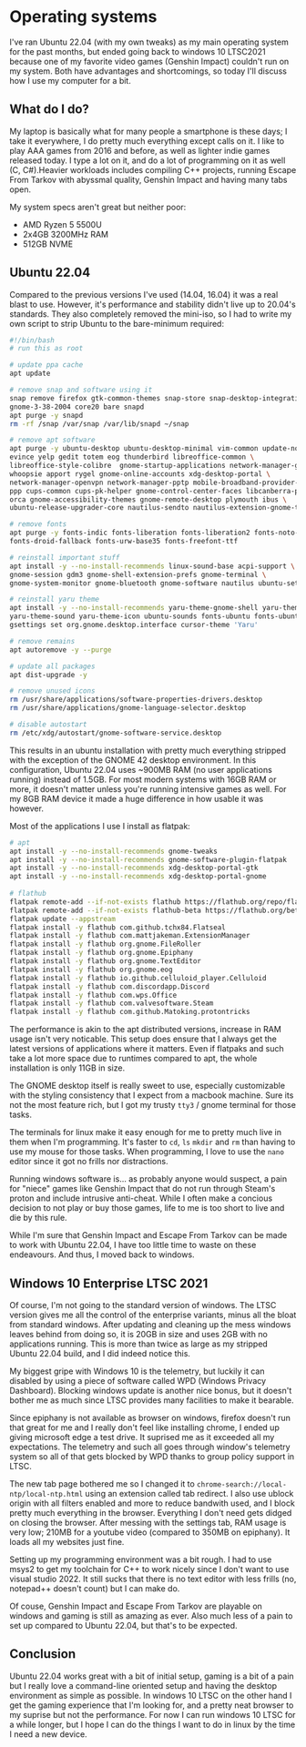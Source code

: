 # Operating systems

I've ran Ubuntu 22.04 (with my own tweaks) as my main operating system for the
past months, but ended going back to windows 10 LTSC2021 because one of my
favorite video games (Genshin Impact) couldn't run on my system. Both have
advantages and shortcomings, so today I'll discuss how I use my computer for
a bit.

## What do I do?

My laptop is basically what for many people a smartphone is these days; I take
it everywhere, I do pretty much everything except calls on it. I like to play
AAA games from 2016 and before, as well as lighter indie games released today.
I type a lot on it, and do a lot of programming on it as well (C, C#).Heavier
workloads includes compiling C++ projects, running Escape From Tarkov with
abyssmal quality, Genshin Impact and having many tabs open.

My system specs aren't great but neither poor:

- AMD Ryzen 5 5500U
- 2x4GB 3200MHz RAM
- 512GB NVME

## Ubuntu 22.04

Compared to the previous versions I've used (14.04, 16.04) it was a real blast
to use. However, it's performance and stability didn't live up to 20.04's
standards. They also completely removed the mini-iso, so I had to write my own
script to strip Ubuntu to the bare-minimum required:

```bash
#!/bin/bash
# run this as root

# update ppa cache
apt update

# remove snap and software using it
snap remove firefox gtk-common-themes snap-store snap-desktop-integration \
gnome-3-38-2004 core20 bare snapd
apt purge -y snapd
rm -rf /snap /var/snap /var/lib/snapd ~/snap

# remove apt software
apt purge -y ubuntu-desktop ubuntu-desktop-minimal vim-common update-notifier \
evince yelp gedit totem eog thunderbird libreoffice-common \
libreoffice-style-colibre  gnome-startup-applications network-manager-gnome \
whoopsie apport rygel gnome-online-accounts xdg-desktop-portal \
network-manager-openvpn network-manager-pptp mobile-broadband-provider-info \
ppp cups-common cups-pk-helper gnome-control-center-faces libcanberra-pulse \
orca gnome-accessibility-themes gnome-remote-desktop plymouth ibus \
ubuntu-release-upgrader-core nautilus-sendto nautilus-extension-gnome-terminal

# remove fonts
apt purge -y fonts-indic fonts-liberation fonts-liberation2 fonts-noto-mono \
fonts-droid-fallback fonts-urw-base35 fonts-freefont-ttf

# reinstall important stuff
apt install -y --no-install-recommends linux-sound-base acpi-support \
gnome-session gdm3 gnome-shell-extension-prefs gnome-terminal \
gnome-system-monitor gnome-bluetooth gnome-software nautilus ubuntu-settings

# reinstall yaru theme
apt install -y --no-install-recommends yaru-theme-gnome-shell yaru-theme-gtk \
yaru-theme-sound yaru-theme-icon ubuntu-sounds fonts-ubuntu fonts-ubuntu-console
gsettings set org.gnome.desktop.interface cursor-theme 'Yaru'

# remove remains
apt autoremove -y --purge

# update all packages
apt dist-upgrade -y

# remove unused icons
rm /usr/share/applications/software-properties-drivers.desktop
rm /usr/share/applications/gnome-language-selector.desktop

# disable autostart
rm /etc/xdg/autostart/gnome-software-service.desktop
```

This results in an ubuntu installation with pretty much everything stripped
with the exception of the GNOME 42 desktop environment. In this configuration,
Ubuntu 22.04 uses ~900MB RAM (no user applications running) instead of 1.5GB.
For most modern systems with 16GB RAM or more, it doesn't matter unless you're
running intensive games as well. For my 8GB RAM device it made a huge
difference in how usable it was however.

Most of the applications I use I install as flatpak:

```bash
# apt
apt install -y --no-install-recommends gnome-tweaks
apt install -y --no-install-recommends gnome-software-plugin-flatpak
apt install -y --no-install-recommends xdg-desktop-portal-gtk
apt install -y --no-install-recommends xdg-desktop-portal-gnome
 
# flathub
flatpak remote-add --if-not-exists flathub https://flathub.org/repo/flathub.flatpakrepo
flatpak remote-add --if-not-exists flathub-beta https://flathub.org/beta-repo/flathub-beta.flatpakrepo
flatpak update --appstream
flatpak install -y flathub com.github.tchx84.Flatseal
flatpak install -y flathub com.mattjakeman.ExtensionManager
flatpak install -y flathub org.gnome.FileRoller
flatpak install -y flathub org.gnome.Epiphany
flatpak install -y flathub org.gnome.TextEditor
flatpak install -y flathub org.gnome.eog
flatpak install -y flathub io.github.celluloid_player.Celluloid
flatpak install -y flathub com.discordapp.Discord
flatpak install -y flathub com.wps.Office
flatpak install -y flathub com.valvesoftware.Steam
flatpak install -y flathub com.github.Matoking.protontricks
```

The performance is akin to the apt distributed versions, increase in RAM usage
isn't very noticable. This setup does ensure that I always get the latest
versions of applications where it matters. Even if flatpaks and such take a lot
more space due to runtimes compared to apt, the whole installation is only
11GB in size.

The GNOME desktop itself is really sweet to use, especially customizable
with the styling consistency that I expect from a macbook machine. Sure its not
the most feature rich, but I got my trusty `tty3` / gnome terminal for those
tasks.

The terminals for linux make it easy enough for me to pretty much live in them
when I'm programming. It's faster to `cd`, `ls` `mkdir` and `rm` than having to
use my mouse for those tasks. When programming, I love to use the `nano` editor
since it got no frills nor distractions.

Running windows software is... as probably anyone would suspect, a pain for
"niece" games like Genshin Impact that do not run through Steam's proton and
include intrusive anti-cheat. While I often make a concious decision to not
play or buy those games, life to me is too short to live and die by this rule.

While I'm sure that Genshin Impact and Escape From Tarkov can be made to work
with Ubuntu 22.04, I have too little time to waste on these endeavours. And
thus, I moved back to windows.

## Windows 10 Enterprise LTSC 2021

Of course, I'm not going to the standard version of windows. The LTSC version
gives me all the control of the enterprise variants, minus all the bloat from
standard windows. After updating and cleaning up the mess windows leaves
behind from doing so, it is 20GB in size and uses 2GB with no applications
running. This is more than twice as large as my stripped Ubuntu 22.04 build,
and I did indeed notice this.

My biggest gripe with Windows 10 is the telemetry, but luckily it can disabled
by using a piece of software called WPD (Windows Privacy Dashboard). Blocking
windows update is another nice bonus, but it doesn't bother me as much since
LTSC provides many facilities to make it bearable.

Since epiphany is not available as browser on windows, firefox doesn't run
that great for me and I really don't feel like installing chrome, I ended up
giving microsoft edge a test drive. It suprised me as it exceeded all my
expectations. The telemetry and such all goes through window's telemetry system
so all of that gets blocked by WPD thanks to group policy support in LTSC.

The new tab page bothered me so I changed it to
`chrome-search://local-ntp/local-ntp.html` using an extension called tab
redirect. I also use ublock origin with all filters enabled and more to reduce
bandwith used, and I block pretty much everything in the browser. Everything
I don't need gets didged on closing the browser. After messing with the
settings tab, RAM usage is very low; 210MB for a youtube video (compared to
350MB on epiphany). It loads all my websites just fine.

Setting up my programming environment was a bit rough. I had to use msys2 to
get my toolchain for C++ to work nicely since I don't want to use visual
studio 2022. It still sucks that there is no text editor with less frills
(no, notepad++ doesn't count) but I can make do.

Of couse, Genshin Impact and Escape From Tarkov are playable on windows and
gaming is still as amazing as ever. Also much less of a pain to set up compared
to Ubuntu 22.04, but that's to be expected.

## Conclusion

Ubuntu 22.04 works great with a bit of initial setup, gaming is a bit of a pain
but I really love a command-line oriented setup and having the desktop
environment as simple as possible. In windows 10 LTSC on the other hand I get
the gaming experience that I'm looking for, and a pretty neat browser to my
suprise but not the performance. For now I can run windows 10 LTSC for a while
longer, but I hope I can do the things I want to do in linux by the time I need
a new device.
